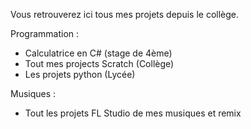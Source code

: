 Vous retrouverez ici tous mes projets depuis le collège.

Programmation : 
- Calculatrice en C# (stage de 4ème)
- Tout mes projects Scratch (Collège)
- Les projets python (Lycée)

Musiques :
- Tout les projets FL Studio de mes musiques et remix 

